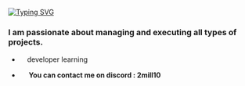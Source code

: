 [![Typing SVG](https://readme-typing-svg.demolab.com?font=Fira+Code&pause=1000&color=FFFFFF&random=false&width=435&lines=Hi%2C+im+Jalisco)](https://git.io/typing-svg)

### I am passionate about managing and executing all types of projects.

- <p><img src="https://cdn3.emoji.gg/emojis/9610-pogo-os-developer.png " width="15">developer learning<b></p>

- <p><img src="https://static.vecteezy.com/system/resources/previews/023/741/147/non_2x/discord-logo-icon-social-media-icon-free-png.png " width="15"> You can contact me on discord : 2mill10
<b></p>
